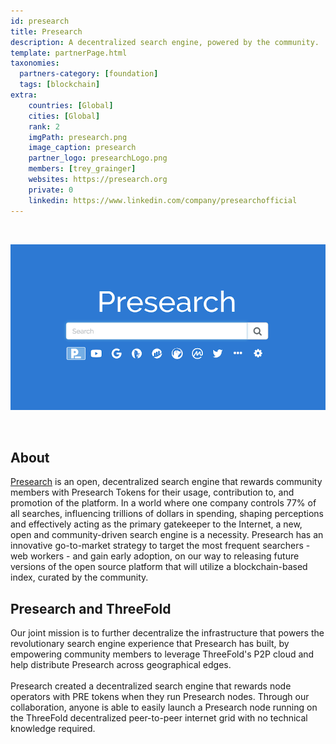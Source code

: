 ```yaml
---
id: presearch
title: Presearch
description: A decentralized search engine, powered by the community.
template: partnerPage.html
taxonomies:
  partners-category: [foundation]
  tags: [blockchain]
extra:
    countries: [Global]
    cities: [Global]
    rank: 2
    imgPath: presearch.png
    image_caption: presearch
    partner_logo: presearchLogo.png
    members: [trey_grainger]
    websites: https://presearch.org
    private: 0
    linkedin: https://www.linkedin.com/company/presearchofficial
---
```


<br/>

![presearch](presearch1.png)

<br/>

## About

[Presearch](https://presearch.org) is an open, decentralized search engine that rewards community members with Presearch Tokens for their usage, contribution to, and promotion of the platform. In a world where one company controls 77% of all searches, influencing trillions of dollars in spending, shaping perceptions and effectively acting as the primary gatekeeper to the Internet, a new, open and community-driven search engine is a necessity. Presearch has an innovative go-to-market strategy to target the most frequent searchers - web workers - and gain early adoption, on our way to releasing future versions of the open source platform that will utilize a blockchain-based index, curated by the community.

## Presearch and ThreeFold

Our joint mission is to further decentralize the infrastructure that powers the revolutionary search engine experience that Presearch has built, by empowering community members to leverage ThreeFold's P2P cloud and help distribute Presearch across geographical edges.
<br/>
<br/>
Presearch created a decentralized search engine that rewards node operators with PRE tokens when they run Presearch nodes. Through our collaboration, anyone is able to easily launch a Presearch node running on the ThreeFold decentralized peer-to-peer internet grid with no technical knowledge required. 